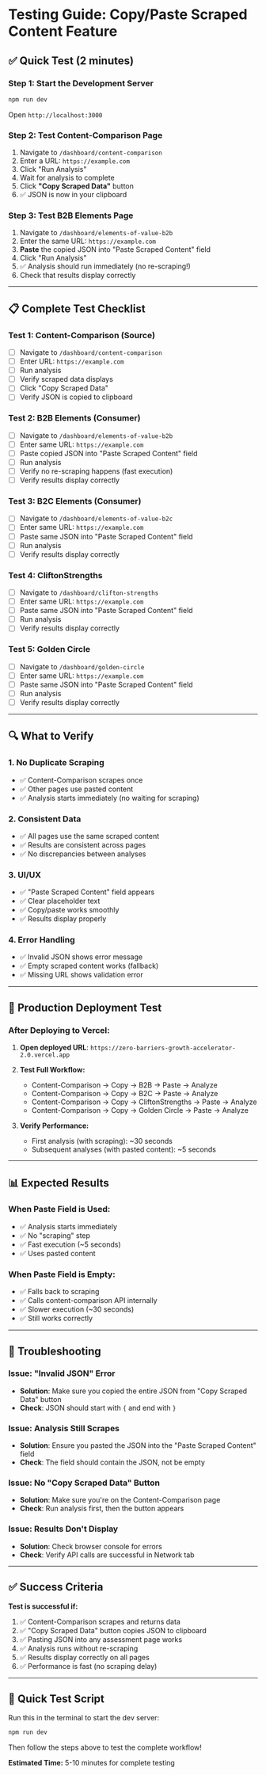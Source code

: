 # Testing Guide: Copy/Paste Scraped Content Feature

## ✅ **Quick Test (2 minutes)**

### **Step 1: Start the Development Server**
```bash
npm run dev
```
Open `http://localhost:3000`

### **Step 2: Test Content-Comparison Page**
1. Navigate to `/dashboard/content-comparison`
2. Enter a URL: `https://example.com`
3. Click "Run Analysis"
4. Wait for analysis to complete
5. Click **"Copy Scraped Data"** button
6. ✅ JSON is now in your clipboard

### **Step 3: Test B2B Elements Page**
1. Navigate to `/dashboard/elements-of-value-b2b`
2. Enter the same URL: `https://example.com`
3. **Paste** the copied JSON into "Paste Scraped Content" field
4. Click "Run Analysis"
5. ✅ Analysis should run immediately (no re-scraping!)
6. Check that results display correctly

---

## 📋 **Complete Test Checklist**

### **Test 1: Content-Comparison (Source)**
- [ ] Navigate to `/dashboard/content-comparison`
- [ ] Enter URL: `https://example.com`
- [ ] Run analysis
- [ ] Verify scraped data displays
- [ ] Click "Copy Scraped Data"
- [ ] Verify JSON is copied to clipboard

### **Test 2: B2B Elements (Consumer)**
- [ ] Navigate to `/dashboard/elements-of-value-b2b`
- [ ] Enter same URL: `https://example.com`
- [ ] Paste copied JSON into "Paste Scraped Content" field
- [ ] Run analysis
- [ ] Verify no re-scraping happens (fast execution)
- [ ] Verify results display correctly

### **Test 3: B2C Elements (Consumer)**
- [ ] Navigate to `/dashboard/elements-of-value-b2c`
- [ ] Enter same URL: `https://example.com`
- [ ] Paste same JSON into "Paste Scraped Content" field
- [ ] Run analysis
- [ ] Verify results display correctly

### **Test 4: CliftonStrengths**
- [ ] Navigate to `/dashboard/clifton-strengths`
- [ ] Enter same URL: `https://example.com`
- [ ] Paste same JSON into "Paste Scraped Content" field
- [ ] Run analysis
- [ ] Verify results display correctly

### **Test 5: Golden Circle**
- [ ] Navigate to `/dashboard/golden-circle`
- [ ] Enter same URL: `https://example.com`
- [ ] Paste same JSON into "Paste Scraped Content" field
- [ ] Run analysis
- [ ] Verify results display correctly

---

## 🔍 **What to Verify**

### **1. No Duplicate Scraping**
- ✅ Content-Comparison scrapes once
- ✅ Other pages use pasted content
- ✅ Analysis starts immediately (no waiting for scraping)

### **2. Consistent Data**
- ✅ All pages use the same scraped content
- ✅ Results are consistent across pages
- ✅ No discrepancies between analyses

### **3. UI/UX**
- ✅ "Paste Scraped Content" field appears
- ✅ Clear placeholder text
- ✅ Copy/paste works smoothly
- ✅ Results display properly

### **4. Error Handling**
- ✅ Invalid JSON shows error message
- ✅ Empty scraped content works (fallback)
- ✅ Missing URL shows validation error

---

## 🚀 **Production Deployment Test**

### **After Deploying to Vercel:**

1. **Open deployed URL**: `https://zero-barriers-growth-accelerator-2.0.vercel.app`

2. **Test Full Workflow:**
   - Content-Comparison → Copy → B2B → Paste → Analyze
   - Content-Comparison → Copy → B2C → Paste → Analyze
   - Content-Comparison → Copy → CliftonStrengths → Paste → Analyze
   - Content-Comparison → Copy → Golden Circle → Paste → Analyze

3. **Verify Performance:**
   - First analysis (with scraping): ~30 seconds
   - Subsequent analyses (with pasted content): ~5 seconds

---

## 📊 **Expected Results**

### **When Paste Field is Used:**
- ✅ Analysis starts immediately
- ✅ No "scraping" step
- ✅ Fast execution (~5 seconds)
- ✅ Uses pasted content

### **When Paste Field is Empty:**
- ✅ Falls back to scraping
- ✅ Calls content-comparison API internally
- ✅ Slower execution (~30 seconds)
- ✅ Still works correctly

---

## 🐛 **Troubleshooting**

### **Issue: "Invalid JSON" Error**
- **Solution**: Make sure you copied the entire JSON from "Copy Scraped Data" button
- **Check**: JSON should start with `{` and end with `}`

### **Issue: Analysis Still Scrapes**
- **Solution**: Ensure you pasted the JSON into the "Paste Scraped Content" field
- **Check**: The field should contain the JSON, not be empty

### **Issue: No "Copy Scraped Data" Button**
- **Solution**: Make sure you're on the Content-Comparison page
- **Check**: Run analysis first, then the button appears

### **Issue: Results Don't Display**
- **Solution**: Check browser console for errors
- **Check**: Verify API calls are successful in Network tab

---

## ✅ **Success Criteria**

**Test is successful if:**
1. ✅ Content-Comparison scrapes and returns data
2. ✅ "Copy Scraped Data" button copies JSON to clipboard
3. ✅ Pasting JSON into any assessment page works
4. ✅ Analysis runs without re-scraping
5. ✅ Results display correctly on all pages
6. ✅ Performance is fast (no scraping delay)

---

## 🎯 **Quick Test Script**

Run this in the terminal to start the dev server:

```bash
npm run dev
```

Then follow the steps above to test the complete workflow!

**Estimated Time:** 5-10 minutes for complete testing





